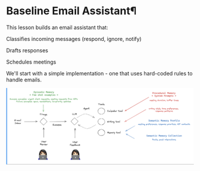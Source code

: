 # Baseline Email Assistant¶

This lesson builds an email assistant that:

Classifies incoming messages (respond, ignore, notify)

Drafts responses

Schedules meetings

We'll start with a simple implementation - one that uses hard-coded rules to handle emails.

![Agent](./1.png)